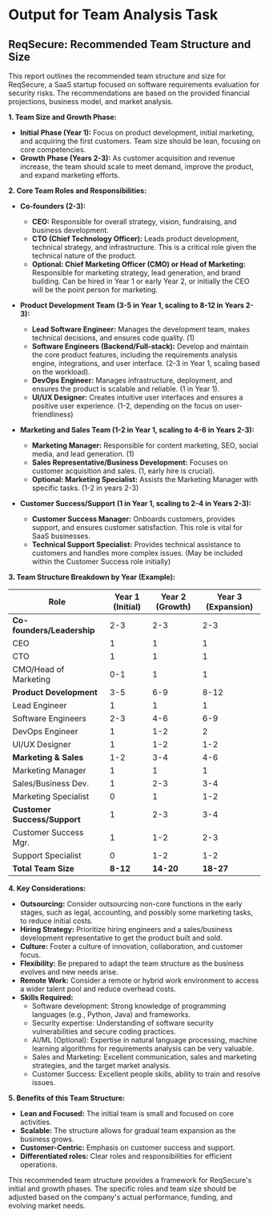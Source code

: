 # Output for Team Analysis Task

## ReqSecure: Recommended Team Structure and Size

This report outlines the recommended team structure and size for ReqSecure, a SaaS startup focused on software requirements evaluation for security risks. The recommendations are based on the provided financial projections, business model, and market analysis.

**1. Team Size and Growth Phase:**

*   **Initial Phase (Year 1):** Focus on product development, initial marketing, and acquiring the first customers. Team size should be lean, focusing on core competencies.
*   **Growth Phase (Years 2-3):** As customer acquisition and revenue increase, the team should scale to meet demand, improve the product, and expand marketing efforts.

**2. Core Team Roles and Responsibilities:**

*   **Co-founders (2-3):**
    *   **CEO:** Responsible for overall strategy, vision, fundraising, and business development.
    *   **CTO (Chief Technology Officer):** Leads product development, technical strategy, and infrastructure. This is a critical role given the technical nature of the product.
    *   **Optional: Chief Marketing Officer (CMO) or Head of Marketing:** Responsible for marketing strategy, lead generation, and brand building. Can be hired in Year 1 or early Year 2, or initially the CEO will be the point person for marketing.

*   **Product Development Team (3-5 in Year 1, scaling to 8-12 in Years 2-3):**
    *   **Lead Software Engineer:** Manages the development team, makes technical decisions, and ensures code quality. (1)
    *   **Software Engineers (Backend/Full-stack):** Develop and maintain the core product features, including the requirements analysis engine, integrations, and user interface. (2-3 in Year 1, scaling based on the workload).
    *   **DevOps Engineer:** Manages infrastructure, deployment, and ensures the product is scalable and reliable. (1 in Year 1).
    *   **UI/UX Designer:** Creates intuitive user interfaces and ensures a positive user experience. (1-2, depending on the focus on user-friendliness)

*   **Marketing and Sales Team (1-2 in Year 1, scaling to 4-6 in Years 2-3):**
    *   **Marketing Manager:** Responsible for content marketing, SEO, social media, and lead generation. (1)
    *   **Sales Representative/Business Development:**  Focuses on customer acquisition and sales. (1, early hire is crucial).
    *   **Optional: Marketing Specialist:** Assists the Marketing Manager with specific tasks. (1-2 in years 2-3)

*   **Customer Success/Support (1 in Year 1, scaling to 2-4 in Years 2-3):**
    *   **Customer Success Manager:** Onboards customers, provides support, and ensures customer satisfaction. This role is vital for SaaS businesses.
    *   **Technical Support Specialist:** Provides technical assistance to customers and handles more complex issues. (May be included within the Customer Success role initially)

**3. Team Structure Breakdown by Year (Example):**

| Role                     | Year 1 (Initial) | Year 2 (Growth) | Year 3 (Expansion) |
| ------------------------ | --------------- | --------------- | ----------------- |
| **Co-founders/Leadership** | 2-3             | 2-3             | 2-3               |
| CEO                      | 1               | 1               | 1                 |
| CTO                      | 1               | 1               | 1                 |
| CMO/Head of Marketing   | 0-1             | 1               | 1                 |
| **Product Development**    | 3-5             | 6-9             | 8-12              |
| Lead Engineer            | 1               | 1               | 1                 |
| Software Engineers       | 2-3             | 4-6             | 6-9               |
| DevOps Engineer          | 1               | 1-2             | 2                 |
| UI/UX Designer           | 1               | 1-2             | 1-2               |
| **Marketing & Sales**     | 1-2             | 3-4             | 4-6               |
| Marketing Manager        | 1               | 1               | 1                 |
| Sales/Business Dev.      | 1               | 2-3             | 3-4               |
| Marketing Specialist     | 0               | 1               | 1-2               |
| **Customer Success/Support** | 1               | 2-3             | 3-4               |
| Customer Success Mgr.    | 1               | 1-2             | 2-3               |
| Support Specialist       | 0               | 1-2             | 1-2               |
| **Total Team Size**       | **8-12**          | **14-20**         | **18-27**           |

**4. Key Considerations:**

*   **Outsourcing:** Consider outsourcing non-core functions in the early stages, such as legal, accounting, and possibly some marketing tasks, to reduce initial costs.
*   **Hiring Strategy:** Prioritize hiring engineers and a sales/business development representative to get the product built and sold.
*   **Culture:** Foster a culture of innovation, collaboration, and customer focus.
*   **Flexibility:** Be prepared to adapt the team structure as the business evolves and new needs arise.
*   **Remote Work:**  Consider a remote or hybrid work environment to access a wider talent pool and reduce overhead costs.
*   **Skills Required:**
    *   Software development: Strong knowledge of programming languages (e.g., Python, Java) and frameworks.
    *   Security expertise: Understanding of software security vulnerabilities and secure coding practices.
    *   AI/ML (Optional): Expertise in natural language processing, machine learning algorithms for requirements analysis can be very valuable.
    *   Sales and Marketing: Excellent communication, sales and marketing strategies, and the target market analysis.
    *   Customer Success: Excellent people skills, ability to train and resolve issues.

**5. Benefits of this Team Structure:**

*   **Lean and Focused:** The initial team is small and focused on core activities.
*   **Scalable:** The structure allows for gradual team expansion as the business grows.
*   **Customer-Centric:** Emphasis on customer success and support.
*   **Differentiated roles:** Clear roles and responsibilities for efficient operations.

This recommended team structure provides a framework for ReqSecure's initial and growth phases. The specific roles and team size should be adjusted based on the company's actual performance, funding, and evolving market needs.